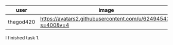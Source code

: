 user | image | name
---- | ----- | ----
thegod420 | https://avatars2.githubusercontent.com/u/62494543?s=400&v=4 | SERDAR KURT

I finished task 1.
